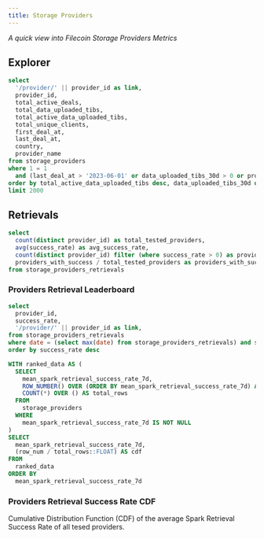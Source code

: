 ```yaml
---
title: Storage Providers
---
```


_A quick view into Filecoin Storage Providers Metrics_

## Explorer

```sql providers
select
  '/provider/' || provider_id as link,
  provider_id,
  total_active_deals,
  total_data_uploaded_tibs,
  total_active_data_uploaded_tibs,
  total_unique_clients,
  first_deal_at,
  last_deal_at,
  country,
  provider_name
from storage_providers
where 1 = 1
  and (last_deal_at > '2023-06-01' or data_uploaded_tibs_30d > 0 or provider_name is not null)
order by total_active_data_uploaded_tibs desc, data_uploaded_tibs_30d desc
limit 2000
```

<DataTable
  data={providers}
  link=link
  search=true
  rows=20
  rowShading=true
  rowLines=false
  downloadable=true
/>

## Retrievals

```sql retrieval_stats
select
  count(distinct provider_id) as total_tested_providers,
  avg(success_rate) as avg_success_rate,
  count(distinct provider_id) filter (where success_rate > 0) as providers_with_success,
  providers_with_success / total_tested_providers as providers_with_success_rate
from storage_providers_retrievals
```

<Grid cols=2>

<BigValue
  data={retrieval_stats}
  value=total_tested_providers
/>

<BigValue
  data={retrieval_stats}
  value=avg_success_rate
  fmt='0.00%'
/>

<BigValue
  data={retrieval_stats}
  value=providers_with_success
/>

<BigValue
  data={retrieval_stats}
  value=providers_with_success_rate
  fmt='0.00%'
/>

</Grid>

### Providers Retrieval Leaderboard

```sql top_retrieval_providers
select
  provider_id,
  success_rate,
  '/provider/' || provider_id as link,
from storage_providers_retrievals
where date = (select max(date) from storage_providers_retrievals) and success_rate > 0
order by success_rate desc
```

<DataTable
  data={top_retrieval_providers}
  link=link
  rows=10
  rowNumbers=true
/>

```sql cdf_spark
WITH ranked_data AS (
  SELECT
    mean_spark_retrieval_success_rate_7d,
    ROW_NUMBER() OVER (ORDER BY mean_spark_retrieval_success_rate_7d) AS row_num,
    COUNT(*) OVER () AS total_rows
  FROM
    storage_providers
  WHERE
    mean_spark_retrieval_success_rate_7d IS NOT NULL
)
SELECT
  mean_spark_retrieval_success_rate_7d,
  (row_num / total_rows::FLOAT) AS cdf
FROM
  ranked_data
ORDER BY
  mean_spark_retrieval_success_rate_7d
```

### Providers Retrieval Success Rate CDF

Cumulative Distribution Function (CDF) of the average Spark Retrieval Success Rate of all tesed providers.

<LineChart
  data={cdf_spark}
  x=mean_spark_retrieval_success_rate_7d
  y=cdf
  yMin=0
  yMax=1
  handleMissing=connect
  yFmt='0%'
  emptySet=pass
/>

